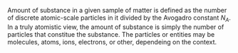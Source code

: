 Amount of substance in a given sample of matter is defined as the number of discrete atomic-scale particles in it divided by the Avogadro constant $N_A$. In a truly atomistic view, the amount of substance is simply the number of particles that constitue the substance. The particles or entities may be molecules, atoms, ions, electrons, or other, dependeing on the context.
